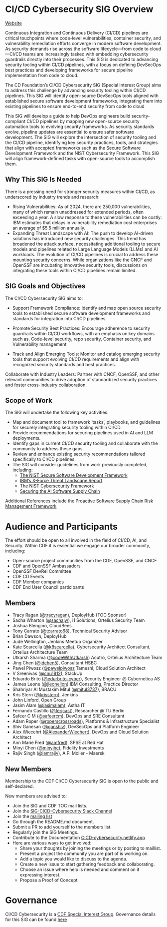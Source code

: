 # CI/CD Cybersecurity SIG Overview

[Website](https://cicd-cybersecurity.netlify.app/)

Continuous Integration and Continuous Delivery (CI/CD) pipelines are critical touchpoints where code-level vulnerabilities, container security, and vulnerability remediation efforts converge in modern software development. As security demands rise across the software lifecycle—from code to cloud—CI/CD teams are increasingly tasked with embedding cybersecurity guardrails directly into their processes. This SIG is dedicated to advancing security tooling within CI/CD pipelines, with a focus on defining DevSecOps best practices and developing frameworks for secure pipeline implementation from code to cloud. 

The CD Foundation’s CI/CD Cybersecurity SIG (Special Interest Group) aims to address this challenge by advancing security tooling within CI/CD pipelines. This SIG will identify open-source DevSecOps tools aligned with established secure software development frameworks, integrating them into existing pipelines to ensure end-to-end security from code to cloud

This SIG will develop a guide to help DevOps engineers build security-compliant CI/CD pipelines by mapping new open-source security automation tools to evolving security frameworks. As security standards evolve, pipeline updates are essential to ensure safer software development. The SIG will explore the intersection of security tooling and the CI/CD pipeline, identifying key security practices, tools, and strategies that align with accepted frameworks such as the Secure Software Development Framework and the NIST Cybersecurity Framework. This SIG will align framework-defined tasks with open-source tools to accomplish them.

## Why This SIG Is Needed

There is a pressing need for stronger security measures within CI/CD, as underscored by industry trends and research:
- Rising Vulnerabilities: As of 2024, there are 250,000 vulnerabilities, many of which remain unaddressed for extended periods, often exceeding a year. A slow response to these vulnerabilities can be costly: IBM estimates that delays in vulnerability remediation cost enterprises an average of $5.5 million annually.
- Expanding Threat Landscape with AI: The push to develop AI-driven solutions has introduced new security challenges. This trend has broadened the attack surface, necessitating additional tooling to secure models and pipelines related to Large Language Models (LLMs) and AI workloads.
The evolution of CI/CD pipelines is crucial to address these mounting security concerns. While organizations like the CNCF and OpenSSF are incubating innovative security tools, discussions on integrating these tools within CI/CD pipelines remain limited.

## SIG Goals and Objectives

The CI/CD Cybersecurity SIG aims to:

- Support Framework Compliance: Identify and map open source security tools to established secure software development frameworks and standards for integration into CI/CD pipelines.

- Promote Security Best Practices: Encourage adherence to security guardrails within CI/CD workflows, with an emphasis on key domains such as, Code-level security, repo security, Container security, and Vulnerability management
  
- Track and Align Emerging Tools:  Monitor and catalog emerging security tools that support evolving CI/CD requirements and align with recognized security standards and best practices.


Collaborate with Industry Leaders:
Partner with CNCF, OpenSSF, and other relevant communities to drive adoption of standardized security practices and foster cross-industry collaboration.
## Scope of Work

The SIG will undertake the following key activities:
- Map and document tool to framework ‘tasks’, playbooks, and guidelines for securely integrating security tooling within CI/CD.
- Provide recommendations for securing pipelines used in AI and LLM deployments.
- Identify gaps in current CI/CD security tooling and collaborate with the community to address these gaps.
- Review and enhance existing security recommendations tailored specifically to CI/CD pipelines.
- The SIG will consider guidelines from work previously completed, including:
  - [The NIST Secure Software Development Framework](https://www.cisa.gov/resources-tools/resources/nist-sp-800-218-secure-software-development-framework-v11-recommendations-mitigating-risk-software)
  - [IBM’s X-Force Threat Landscape Report](https://www.ibm.com/reports/threat-intelligence)
  - [The NIST Cybersecurity Framework](https://www.nist.gov/cyberframework)
  - [Securing the AI Software Supply Chain](https://research.google/pubs/securing-the-ai-software-supply-chain/)

Additional References include the [Proactive Software Supply Chain Risk Management Framework](https://s3c2.org/psscrm/)

# Audience and Participants

The effort should be open to all involved in the field of CI/CD, AI, and Security. Within CDF it is essential we engage our broader community, including:
- Open-source project communities from the CDF, OpenSSF, and CNCF
- CDF and OpenSSF Ambassadors
- OpenSSF DevRel Committee
- CDF CD Events
- CDF Member companies
- CDF End User Council participants

## Members

* Tracy Ragan ([@tracyragan](https://github.com/tracyragan)), DeployHub (TOC Sponsor)
* Sacha Wharton ([@sachajw](https://github.com/sachajw)), i1 Solutions, Ortelius Security Team
* Joshua Blengino, CloudBees
* Tony Carrato ([@tcarrato68](https://github.com/@tcarrato68)), Technical Security Advisor
* Brian Dawson, DeployHub
* Jude Wellington, Jenkins Meetup Organizer
* Kate Scarcella ([@k8scarcella](http://github.com/k8scarcella)), Cybersecurity Architect Consultant, Ortelius Architecture Team
* Utkarsh Sharma ([@codeWithUtkarsh](http://github.com/codeWithUtkarsh)) Acutro, Ortelius Architecture Team
* Jing Chen ([@jdchen5](https://github.com/jdchen5)), Consultant HSBC
* Pawel Piwosz ([@pawelpiwosz](https://github.com/pawelpiwosz/) Tameshi, Cloud Solution Architect  
* V Sreenivas ([@cnu1812](https://github.com/cnu1812)), StackUp
* Eduardo Brito ([@edurbrito-cyber](https://github.com/edurbrito-cyber)), Security Engineer @ Cybernetica AS
* James Leone ([@jleonelion](https://github.com/jleonelion)) IBM Consulting, Practice Director
* Shahriyar Al Mustakim Mitul ([@mitul3737](https://github.com/mitul3737)), BRACU
* Kris Stern ([@krisstern](https://github.com/krisstern)), Jenkins
* John Linford, Open Group
* Jasim Alam ([@jasimalam](https://github.com/jasimalam)), Astha IT
* Fernando Castillo ([@ferjcast](https://github.com/ferjcast)), Researcher  @ TU Berlin
* Safeer C M ([@safeercm](https://github.com/safeercm)), DevOps and SRE Consultant
* Adam Roper ([@roperscrossroads](https://github.com/roperscrossroads)), Platforms & Infrastructure Specialist
* Shiv Ganesan ([@ganshiv](https://github.com/ganshiv)), DevSecOps and Platform Engineer
* Alex Wiecehrt ([@AlexanderWiechert](https://github.com/AlexanderWiechert)), DevOps and Cloud Solution Architect
* Ann Marie Fred ([@amfred](https://github.com/amfred)), SPSE at Red Hat
* Minyi Chen ([@minyihc](https://github.com/minyihc)), Fidelity Investments
* Rajiv Singh ([@iamrajiv](https://github.com/iamrajiv)), A.P. Moller - Maersk

## New Members

Membership to the CDF CI/CD Cybersecurity SIG is open to the public and self-declared.

New members are advised to:

* Join the SIG and CDF TOC mail lists.
* Join the [SIG-CICD-Cybersecurity Slack Channel](https://cdeliveryfdn.slack.com/archives/C082V7WN9K4)
* Join the [mailing list](https://lists.cd.foundation/g/CICD-Cybersecurity)
* Go through the README.md document.
* Submit a PR to add yourself to the members list.
* Regularly join the SIG Meetings.
* Contribute to the Documentation [CICD-cybersecurity.netlify.app](https://cicd-cybersecurity.netlify.app/community/)
* Here are various ways to get involved:
  * Share your thoughts by joining the meetings or by posting to maillist.
  * Present a project the community you are part of is working on.
  * Add a topic you would like to discuss to the agenda.
  * Create a new issue to start gathering feedback and collaborating.
  * Choose an issue where help is needed and comment on it expressing interest.
  * Propose a Proof of Concept

# Governance

CI/CD Cybersecurity is a [CDF Special Interest Group](https://github.com/cdfoundation/toc/tree/master/sigs).
Governance details for this SIG can be found [here](https://github.com/cdfoundation/CICD-Cybersecurity#governance)



